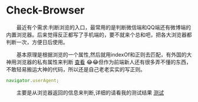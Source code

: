 # Check-Browser


&emsp;&emsp;最近有个需求:判断浏览的入口，最常用的是判断微信端和QQ端还有微博端的内置浏览器。后来觉得反正都写了手机端的，要不就来个总和吧，把各大浏览器都判断一次，方便日后使用。  

&emsp;&emsp;基本原理是根据浏览的一个属性,然后就用indexOf和正则去匹配，有外国的大神用浏览器的私有属性来判断 [查看](https://stackoverflow.com/questions/9847580/how-to-detect-safari-chrome-ie-firefox-and-opera-browser) :joy::joy:但作为前端新人还有很多弄不懂的东西，不敢轻易搬运大神的代码，所以还是自己老老实实的写正则。

```JavaScript
navigator.userAgent;  
```
&emsp;&emsp;主要是从浏览器返回的信息来判断,详细的请看我的测试结果 [测试](./Browser-test.txt)

